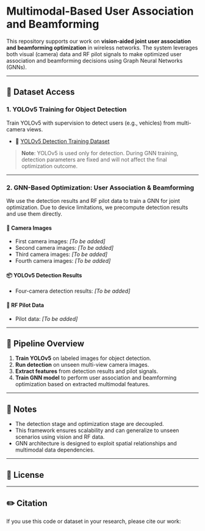 # Multimodal-Based User Association and Beamforming

This repository supports our work on **vision-aided joint user association and beamforming optimization** in wireless networks. The system leverages both visual (camera) data and RF pilot signals to make optimized user association and beamforming decisions using Graph Neural Networks (GNNs).

---

## 📁 Dataset Access

### 1. YOLOv5 Training for Object Detection

Train YOLOv5 with supervision to detect users (e.g., vehicles) from multi-camera views.

- 🔗 [YOLOv5 Detection Training Dataset](https://drive.google.com/file/d/1zTJ5cJ2EAZE74LPTIOUnJHBjfP08XAC1/view?usp=drive_link)

> **Note**: YOLOv5 is used only for detection. During GNN training, detection parameters are fixed and will not affect the final optimization outcome.

---

### 2. GNN-Based Optimization: User Association & Beamforming

We use the detection results and RF pilot data to train a GNN for joint optimization. Due to device limitations, we precompute detection results and use them directly.

#### 📸 Camera Images
- First camera images: *[To be added]*
- Second camera images: *[To be added]*
- Third camera images: *[To be added]*
- Fourth camera images: *[To be added]*

#### 📦 YOLOv5 Detection Results
- Four-camera detection results: *[To be added]*

#### 📡 RF Pilot Data
- Pilot data: *[To be added]*

---

## 🔧 Pipeline Overview

1. **Train YOLOv5** on labeled images for object detection.
2. **Run detection** on unseen multi-view camera images.
3. **Extract features** from detection results and pilot signals.
4. **Train GNN model** to perform user association and beamforming optimization based on extracted multimodal features.

---

## 📌 Notes

- The detection stage and optimization stage are decoupled.
- This framework ensures scalability and can generalize to unseen scenarios using vision and RF data.
- GNN architecture is designed to exploit spatial relationships and multimodal data dependencies.

---

## 📄 License

 

---

## ✏️ Citation

If you use this code or dataset in your research, please cite our work:

